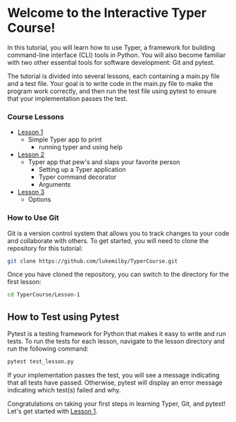 
# Welcome to the Interactive Typer Course!
In this tutorial, you will learn how to use Typer, a framework for building command-line interface (CLI) tools in Python. You will also become familiar with two other essential tools for software development: Git and pytest.

The tutorial is divided into several lessons, each containing a main.py file and a test file. Your goal is to write code in the main.py file to make the program work correctly, and then run the test file using pytest to ensure that your implementation passes the test.

### Course Lessons
* [Lesson 1](/Lesson-1)
  * Simple Typer app to print
    * running typer and using help
* [Lesson 2](/Lesson-2)
  * Typer app that pew's and slaps your favorite person
    * Setting up a Typer application
    * Typer command decorator
    * Arguments
* [Lesson 3](/Lesson-3)
    * Options
### How to Use Git
Git is a version control system that allows you to track changes to your code and collaborate with others. To get started, you will need to clone the repository for this tutorial:

```bash
git clone https://github.com/lukemilby/TyperCourse.git
```
Once you have cloned the repository, you can switch to the directory for the first lesson:

```bash
cd TyperCourse/Lesson-1
```

## How to Test using Pytest

Pytest is a testing framework for Python that makes it easy to write and run tests. To run the tests for each lesson, navigate to the lesson directory and run the following command:

```bash
pytest test_lesson.py
```

If your implementation passes the test, you will see a message indicating that all tests have passed. Otherwise, pytest will display an error message indicating which test(s) failed and why.

Congratulations on taking your first steps in learning Typer, Git, and pytest! Let's get started with [Lesson 1](/Lesson-1).